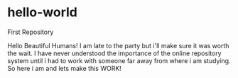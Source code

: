 # hello-world
First Repository

Hello Beautiful Humans!
I am late to the party but i'll make sure it was worth the wait.
I have never understood the importance of the online repository system until i had to work with someone far away from where i am studying.
So here i am and lets make this WORK!

